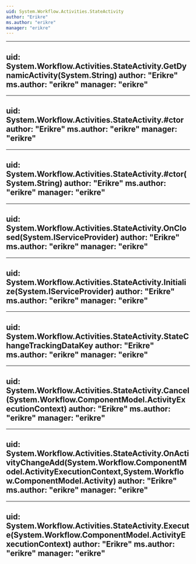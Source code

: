 ```yaml
---
uid: System.Workflow.Activities.StateActivity
author: "Erikre"
ms.author: "erikre"
manager: "erikre"
---
```


---
uid: System.Workflow.Activities.StateActivity.GetDynamicActivity(System.String)
author: "Erikre"
ms.author: "erikre"
manager: "erikre"
---

---
uid: System.Workflow.Activities.StateActivity.#ctor
author: "Erikre"
ms.author: "erikre"
manager: "erikre"
---

---
uid: System.Workflow.Activities.StateActivity.#ctor(System.String)
author: "Erikre"
ms.author: "erikre"
manager: "erikre"
---

---
uid: System.Workflow.Activities.StateActivity.OnClosed(System.IServiceProvider)
author: "Erikre"
ms.author: "erikre"
manager: "erikre"
---

---
uid: System.Workflow.Activities.StateActivity.Initialize(System.IServiceProvider)
author: "Erikre"
ms.author: "erikre"
manager: "erikre"
---

---
uid: System.Workflow.Activities.StateActivity.StateChangeTrackingDataKey
author: "Erikre"
ms.author: "erikre"
manager: "erikre"
---

---
uid: System.Workflow.Activities.StateActivity.Cancel(System.Workflow.ComponentModel.ActivityExecutionContext)
author: "Erikre"
ms.author: "erikre"
manager: "erikre"
---

---
uid: System.Workflow.Activities.StateActivity.OnActivityChangeAdd(System.Workflow.ComponentModel.ActivityExecutionContext,System.Workflow.ComponentModel.Activity)
author: "Erikre"
ms.author: "erikre"
manager: "erikre"
---

---
uid: System.Workflow.Activities.StateActivity.Execute(System.Workflow.ComponentModel.ActivityExecutionContext)
author: "Erikre"
ms.author: "erikre"
manager: "erikre"
---
